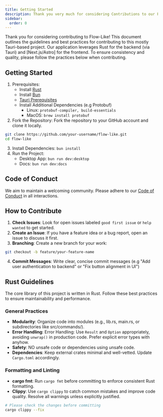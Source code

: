 ```yaml
---
title: Getting Started
description: Thank you very much for considering Contributions to our Project.
sidebar:
  order: 0
---
```


Thank you for considering contributing to Flow-Like! This document outlines the guidelines and best practices for contributing to this mostly Tauri-based project. Our application leverages Rust for the backend (via Tauri) and [Next.js/Astro] for the frontend. To ensure consistency and quality, please follow the practices below when contributing.

## Getting Started
1. Prerequisites: 
    - Install [Rust](https://www.rust-lang.org/tools/install)
    - Install [Bun](https://bun.sh/docs/installation)
    - [Tauri Prerequisites](https://v2.tauri.app/start/prerequisites/)
    - Install Additional Dependencies (e.g Protobuf)
      - Linux: `protobuf-compiler, build-essentials`
      - MacOS: `brew install protobuf`
2. Fork the Repository: Fork the repository to your GitHub account and clone it locally.
```bash
git clone https://github.com/your-username/flow-like.git
cd flow-like
```
3. Install Dependencies: `bun install`
4. Run the Project:
    - Desktop App: `bun run dev:desktop`
    - Docs: `bun run dev:docs`

## Code of Conduct

We aim to maintain a welcoming community. Please adhere to our [Code of Conduct](/contributing/code-of-conduct) in all interactions.

## How to Contribute

1. **Check Issues**: Look for open issues labeled `good first issue` or `help wanted` to get started.
2. **Create an Issue**: If you have a feature idea or a bug report, open an issue to discuss it first.
3. **Branching**: Create a new branch for your work:
```bash
git checkout -b feature/your-feature-name
```
4. **Commit Messages**: Write clear, concise commit messages (e.g "Add user authentication to backend" or "Fix button alignment in UI")

## Rust Guidelines

The core library of this project is written in Rust. Follow these best practices to ensure maintainability and performance.

### General Practices
- **Modularity**: Organize code into modules (e.g., lib.rs, main.rs, or subdirectories like src/commands/).
- **Error Handling**: Error Handling: Use `Result` and `Option` appropriately, avoiding `unwrap()` in production code. Prefer explicit error types with anyhow.
- **Safety**: NO unsafe code or dependencies using unsafe code.
- **Dependencies**: Keep external crates minimal and well-vetted. Update `Cargo.toml` accordingly.

### Formatting and Linting
- **cargo fmt**: Run `cargo fmt` before committing to enforce consistent Rust formatting.
- **Clippy**: Use `cargo clippy` to catch common mistakes and improve code quality. Resolve all warnings unless explicitly justified.
```bash title="Helpful command to auto resolve some warning"
# Please check the changes before committing
cargo clippy --fix
```

